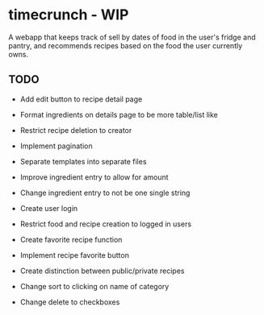 # timecrunch - WIP

A webapp that keeps track of sell by dates of food in the user's fridge and pantry, and recommends recipes based on the food the user currently owns.

## TODO

* Add edit button to recipe detail page

* Format ingredients on details page to be more table/list like

* Restrict recipe deletion to creator

* Implement pagination

* Separate templates into separate files

* Improve ingredient entry to allow for amount

* Change ingredient entry to not be one single string

* Create user login

* Restrict food and recipe creation to logged in users

* Create favorite recipe function

* Implement recipe favorite button

* Create distinction between public/private recipes

* Change sort to clicking on name of category

* Change delete to checkboxes